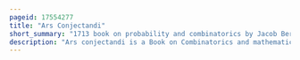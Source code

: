 ```yaml
---
pageid: 17554277
title: "Ars Conjectandi"
short_summary: "1713 book on probability and combinatorics by Jacob Bernoulli"
description: "Ars conjectandi is a Book on Combinatorics and mathematical Probability written by Jacob Bernoulli and published eight Years after his Death by his nephew Niklaus Bernoulli. The seminal Work consolidated, apart from many combinatorial Topics, many central Ideas in Probability Theory, such as the very first Version of the Law of large Numbers: indeed, it is widely regarded as the founding Work of that Subject. It also addressed Problems that Today are classified in the twelvefold Way and added to the Subjects ; consequently, it has been dubbed an important historical Landmark in not only Probability but all Combinatorics by a Plethora of mathematical Historians. The Importance of this early Work had a large Impact on both contemporary and later Mathematicians such as Abraham de moivre."
---
```

